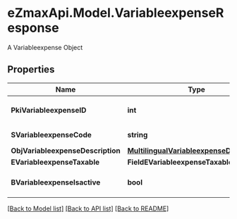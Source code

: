 # eZmaxApi.Model.VariableexpenseResponse
A Variableexpense Object

## Properties

Name | Type | Description | Notes
------------ | ------------- | ------------- | -------------
**PkiVariableexpenseID** | **int** | The unique ID of the Variableexpense | 
**SVariableexpenseCode** | **string** | The code of the Variableexpense | [optional] 
**ObjVariableexpenseDescription** | [**MultilingualVariableexpenseDescription**](MultilingualVariableexpenseDescription.md) |  | 
**EVariableexpenseTaxable** | **FieldEVariableexpenseTaxable** |  | [optional] 
**BVariableexpenseIsactive** | **bool** | Whether the variableexpense is active or not | [optional] 

[[Back to Model list]](../README.md#documentation-for-models) [[Back to API list]](../README.md#documentation-for-api-endpoints) [[Back to README]](../README.md)

